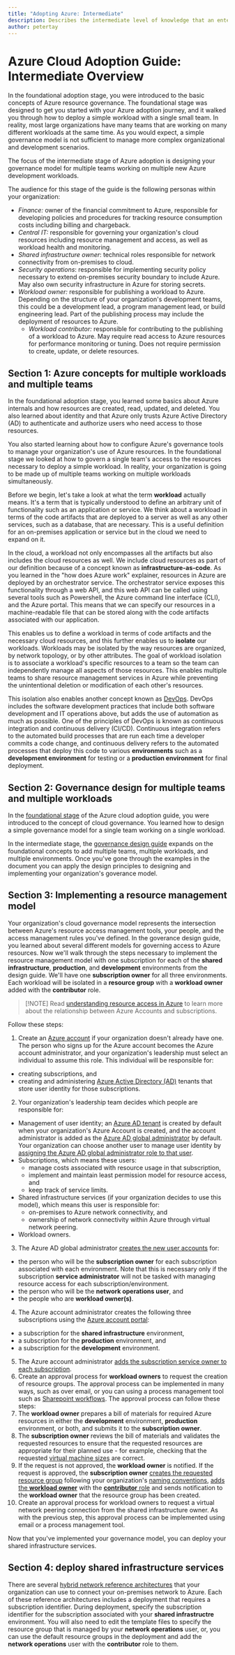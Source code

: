 ```yaml
---
title: "Adopting Azure: Intermediate" 
description: Describes the intermediate level of knowledge that an enterprise requires to adopt Azure
author: petertay
---
```


# Azure Cloud Adoption Guide: Intermediate Overview

In the foundational adoption stage, you were introduced to the basic concepts of Azure resource governance. The foundational stage was designed to get you started with your Azure adoption journey, and it walked you through how to deploy a simple workload with a single small team. In reality, most large organizations have many teams that are working on many different workloads at the same time. As you would expect, a simple governance model is not sufficient to manage more complex organizational and development scenarios.

The focus of the intermediate stage of Azure adoption is designing your governance model for multiple teams working on multiple new Azure development workloads.  

The audience for this stage of the guide is the following personas within your organization:
- *Finance:* owner of the financial commitment to Azure, responsible for developing policies and procedures for tracking resource consumption costs including billing and chargeback.
- *Central IT:* responsible for governing your organization's cloud resources including resource management and access, as well as workload health and monitoring.
- *Shared infrastructure owner*: technical roles responsible for network connectivity from on-premises to cloud.
- *Security operations*: responsible for implementing security policy necessary to extend on-premises security boundary to include Azure. May also own security infrastructure in Azure for storing secrets.
- *Workload owner:* responsible for publishing a workload to Azure. Depending on the structure of your organization's development teams, this could be a development lead, a program management lead, or build engineering lead. Part of the publishing process may include the deployment of resources to Azure.
  - *Workload contributor:* responsible for contributing to the publishing of a workload to Azure. May require read access to Azure resources for performance monitoring or tuning. Does not require permission to create, update, or delete resources.

## Section 1: Azure concepts for multiple workloads and multiple teams

In the foundational adoption stage, you learned some basics about Azure internals and how resources are created, read, updated, and deleted. You also learned about identity and that Azure only trusts Azure Active Directory (AD) to authenticate and authorize users who need access to those resources.

You also started learning about how to configure Azure's governance tools to manage your organization's use of Azure resources. In the foundational stage we looked at how to govern a single team's access to the resources necessary to deploy a simple workload. In reality, your organization is going to be made up of multiple teams working on multiple workloads simultaneously. 

Before we begin, let's take a look at what the term **workload** actually means. It's a term that is typically understood to define an arbitrary unit of functionality such as an application or service. We think about a workload in terms of the code artifacts that are deployed to a server as well as any other services, such as a database, that are necessary. This is a useful definition for an on-premises application or service but in the cloud we need to expand on it. 

In the cloud, a workload not only encompasses all the artifacts but also includes the cloud resources as well. We include cloud resources as part of our definition because of a concept known as **infrastructure-as-code**. As you learned in the "how does Azure work" explainer, resources in Azure are deployed by an orchestrator service. The orchestrator service exposes this functionality through a web API, and this web API can be called using several tools such as Powershell, the Azure command line interface (CLI), and the Azure portal. This means that we can specify our resources in a machine-readable file that can be stored along with the code artifacts associated with our application.

This enables us to define a workload in terms of code artifacts and the necessary cloud resources, and this further enables us to **isolate** our workloads. Workloads may be isolated by the way resources are organized, by network topology, or by other attributes. The goal of workload isolation is to associate a workload's specific resources to a team so the team can independently manage all aspects of those resources. This enables multiple teams to share resource management services in Azure while preventing the unintentional deletion or modification of each other's resources.

This isolation also enables another concept known as [DevOps](https://azure.microsoft.com/solutions/devops/). DevOps includes the software development practices that include both software development and IT operations above, but adds the use of automation as much as possible. One of the principles of DevOps is known as continuous integration and continuous delivery (CI/CD). Continuous integration refers to the automated build processes that are run each time a developer commits a code change, and continuous delivery refers to the automated processes that deploy this code to various **environments** such as a **development environment** for testing or a **production environment** for final deployment.

## Section 2: Governance design for multiple teams and multiple workloads

In the [foundational stage](/azure/architecture/cloud-adoption-guide/adoption-intro/overview) of the Azure cloud adoption guide, you were introduced to the concept of cloud governance. You learned how to design a simple governance model for a single team working on a single workload. 

In the intermediate stage, the [governance design guide](governance-design-guide.md) expands on the foundational concepts to add multiple teams, multiple workloads, and multiple environments. Once you've gone through the examples in the document you can apply the design principles to designing and implementing your organization's goverance model.

## Section 3: Implementing a resource management model

Your organization's cloud governance model represents the intersection between Azure's resource access management tools, your people, and the access management rules you've defined. 
In the goverance design guide, you learned about several different models for governing access to Azure resources. Now we'll walk through the steps necessary to implement the resource management model with one subscription for each of the **shared infrastructure**, **production**, and **development** environments from the design guide. We'll have one **subscription owner** for all three environments. Each workload will be isolated in a **resource group** with a **workload owner** added with the **contributor** role.

> [!NOTE] Read [understanding resource access in Azure][understand-resource-access-in-azure] to learn more about the relationship between Azure Accounts and subscriptions. 

Follow these steps:

1. Create an [Azure account](/azure/active-directory/sign-up-organization) if your organization doesn't already have one. The person who signs up for the Azure account becomes the Azure account administrator, and your organization's leadership must select an individual to assume this role. This individual will be responsible for:
  * creating subscriptions, and
  * creating and administering [Azure Active Directory (AD)](/azure/active-directory/active-directory-whatis) tenants that store user identity for those subscriptions.    
2. Your organization's leadership team decides which people are responsible for:
  * Management of user identity; an [Azure AD tenant](/azure/active-directory/develop/active-directory-howto-tenant) is created by default when your organization's Azure Account is created, and the account administrator is added as the [Azure AD global administrator](/azure/active-directory/active-directory-assign-admin-roles-azure-portal#details-about-the-global-administrator-role) by default. Your organization can choose another user to manage user identity by [assigning the Azure AD global administrator role to that user](/azure/active-directory/active-directory-users-assign-role-azure-portal). 
  * Subscriptions, which means these users:
    * manage costs associated with resource usage in that subscription,
    * implement and maintain least permission model for resource access, and
    * keep track of service limits.
  * Shared infrastructure services (if your organization decides to use this model), which means this user is responsible for:
    * on-premises to Azure network connectivity, and 
    * ownership of network connectivity within Azure through virtual network peering.
  * Workload owners. 
3. The Azure AD global administrator [creates the new user accounts](/azure/active-directory/add-users-azure-active-directory) for:
  * the person who will be the **subscription owner** for each subscription associated with each environment. Note that this is necessary only if the subscription **service administrator** will not be tasked with managing resource access for each subscription/environment.
  * the person who will be the **network operations user**, and
  * the people who are **workload owner(s)**.
4. The Azure account administrator creates the following three subscriptions using the [Azure account portal](https://account.azure.com):
  * a subscription for the **shared infrastructure** environment,
  * a subscription for the **production** environment, and 
  * a subscription for the **development** environment. 
5. The Azure account administrator [adds the subscription service owner to each subscription](/azure/billing/billing-add-change-azure-subscription-administrator#add-an-rbac-owner-admin-for-a-subscription-in-azure-portal).
6. Create an approval process for **workload owners** to request the creation of resource groups. The approval process can be implemented in many ways, such as over email, or you can using a process management tool such as [Sharepoint workflows](https://support.office.com/article/introduction-to-sharepoint-workflow-07982276-54e8-4e17-8699-5056eff4d9e3). The approval process can follow these steps:
  1. The **workload owner** prepares a bill of materials for required Azure resources in either the **development** environment, **production** environment, or both, and submits it to the **subscription owner**.
  2. The **subscription owner** reviews the bill of materials and validates the requested resources to ensure that the requested resources are appropriate for their planned use - for example, checking that the requested [virtual machine sizes](/azure/virtual-machines/windows/sizes) are correct.
  3. If the request is not approved, the **workload owner** is notified. If the request is approved, the **subscription owner** [creates the requested resource group](/azure/azure-resource-manager/resource-group-portal#manage-resource-groups) following your organization's [naming conventions](/azure/architecture/best-practices/naming-conventions), [adds the **workload owner**](/azure/role-based-access-control/role-assignments-portal#add-access) with the [**contributor** role](/azure/role-based-access-control/built-in-roles#contributor) and sends notification to the **workload owner** that the resource group has been created.
7. Create an approval process for workload owners to request a virtual network peering connection from the shared infrastructure owner. As with the previous step, this approval process can be implemented using email or a process management tool.

Now that you've implemented your governance model, you can deploy your shared infrastructure services.

## Section 4: deploy shared infrastructure services

There are several [hybrid network reference architectures](/azure/architecture/reference-architectures/hybrid-networking/) that your organization can use to connect your on-premises network to Azure. Each of these reference architectures includes a deployment that requires a subscription identifier. During deployment, specify the subscription identifier for the subscription associated with your **shared infrastructre** environment. You will also need to edit the template files to specify the resource group that is managed by your **network operations** user, or, you can use the default resource groups in the deployment and add the **network operations** user with the **contributor** role to them.

<!-- links -->
[understand-resource-access-in-azure]: /azure/role-based-access-control/rbac-and-directory-admin-roles